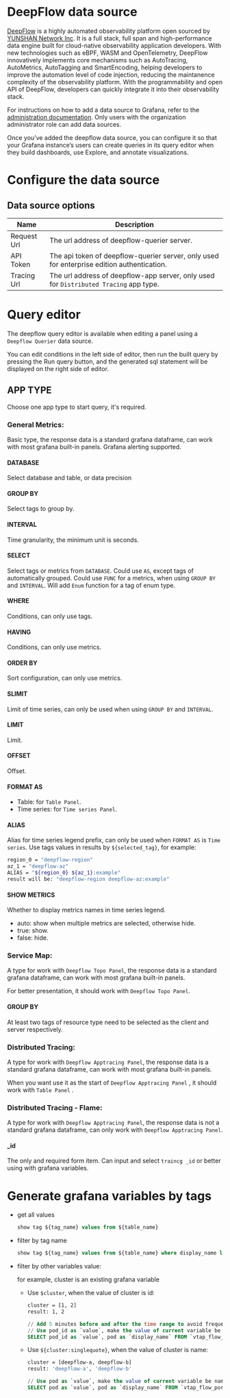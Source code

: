 # DeepFlow data source

[DeepFlow](https://deepflow.yunshan.net/community.html) is a highly automated observability platform open sourced by [YUNSHAN Network Inc](https://www.yunshan.net/). It is a full stack, full span and high-performance data engine built for cloud-native observability application developers. With new technologies such as eBPF, WASM and OpenTelemetry, DeepFlow innovatively implements core mechanisms such as AutoTracing, AutoMetrics, AutoTagging and SmartEncoding, helping developers to improve the automation level of code injection, reducing the maintanence complexity of the observability platform. With the programmability and open API of DeepFlow, developers can quickly integrate it into their observability stack.

For instructions on how to add a data source to Grafana, refer to the [administration documentation](https://grafana.com/docs/grafana/latest/administration/data-source-management/). Only users with the organization administrator role can add data sources.

Once you’ve added the deepflow data source, you can configure it so that your Grafana instance’s users can create queries in its query editor when they build dashboards, use Explore, and annotate visualizations.

# Configure the data source

## Data source options
| Name        | Description |
| ----------- | ----------- |
| Request Url | The url address of deepflow-querier server. |
| API Token   | The api token of deepflow-querier server, only used for enterprise edition authentication. |
| Tracing Url | The url address of deepflow-app server, only used for `Distributed Tracing` app type. |

# Query editor
The deepflow query editor is available when editing a panel using a `Deepflow Querier` data source.

You can edit conditions in the left side of editor, then run the built query by pressing the Run query button, and the generated sql statement will be displayed on the right side of editor.

## APP TYPE
Choose one app type to start query, it's required.

### General Metrics:
Basic type, the response data is a standard grafana dataframe, can work with most grafana built-in panels.
Grafana alerting supported.

#### DATABASE
Select database and table, or data precision

#### GROUP BY
Select tags to group by.

#### INTERVAL
Time granularity, the minimum unit is seconds.

#### SELECT
Select tags or metrics from `DATABASE`.
Could use `AS`, except tags of automatically grouped.
Could use `FUNC` for a metrics, when using `GROUP BY` and `INTERVAL`.
Will add `Enum` function for a tag of enum type.

#### WHERE
Conditions, can only use tags.

#### HAVING
Conditions, can only use metrics.

#### ORDER BY
Sort configuration, can only use metrics.

#### SLIMIT
Limit of time series, can only be used when using `GROUP BY` and `INTERVAL`.

#### LIMIT
Limit.

#### OFFSET
Offset.

#### FORMAT AS
- Table: for `Table Panel`.
- Time series: for `Time series Panel`.

#### ALIAS
Alias for time series legend prefix, can only be used when `FORMAT AS` is `Time series`.
Use tags values in results by `${selected_tag}`, for example:
```Bash
region_0 = "deepflow-region"
az_1 = "deepflow-az"
ALIAS = "${region_0} ${az_1}:example"
result will be: "deepflow-region deepflow-az:example"
```

#### SHOW METRICS
Whether to display metrics names in time series legend.
- auto: show when multiple metrics are selected, otherwise hide.
- true: show.
- false: hide.

### Service Map:
A type for work with `Deepflow Topo Panel`, the response data is a standard grafana dataframe, can work with most grafana built-in panels.

For better presentation, it should work with `Deepflow Topo Panel`.

#### GROUP BY
At least two tags of resource type need to be selected as the client and server respectively.

### Distributed Tracing:
A type for work with `Deepflow Apptracing Panel`, the response data is a standard grafana dataframe, can work with most grafana built-in panels.

When you want use it as the start of `Deepflow Apptracing Panel` , it should work with `Table Panel` .

### Distributed Tracing - Flame:
A type for work with `Deepflow Apptracing Panel`, the response data is not a standard grafana dataframe, can only work with `Deepflow Apptracing Panel`.

#### _id
The only and required form item. Can input and select `traincg _id` or better using with grafana variables.

# Generate grafana variables by tags
- get all values

	```SQL
	show tag ${tag_name} values from ${table_name}
	```

- filter by tag name

	```SQL
	show tag ${tag_name} values from ${table_name} where display_name like '*abc*'
	```

- filter by other variables value:

    for example, cluster is an existing grafana variable
	- Use `$cluster`, when the value of cluster is id:

	  ```Bash
	  cluster = [1, 2]
	  result: 1, 2
	  ```
	  ```SQL
	  // Add 5 minutes before and after the time range to avoid frequent changes of candidates
	  // Use pod_id as `value`, make the value of current variable be id
	  SELECT pod_id as `value`, pod as `display_name` FROM `vtap_flow_port.1m` WHERE pod_cluster IN ($cluster) AND time >= ${__from:date:seconds}-500 AND time <= ${__to:date:seconds}+500 GROUP BY `value`
	  ```
	- Use `${cluster:singlequote}`, when the value of cluster is name:

	  ```Bash
	  cluster = [deepflow-a, deepflow-b]
	  result: 'deepflow-a', 'deepflow-b'
	  ```
	  ```SQL
	  // Use pod as `value`, make the value of current variable be name
	  SELECT pod as `value`, pod as `display_name` FROM `vtap_flow_port.1m` WHERE pod_cluster IN (${cluster:singlequote}) AND  time >= ${__from:date:seconds}-500 AND time <= ${__to:date:seconds}+500 GROUP BY `value`
	  ```
